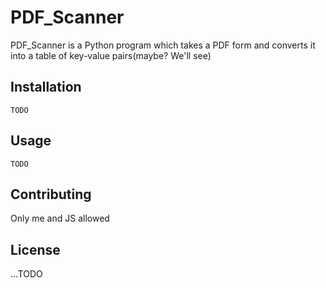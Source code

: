 # PDF_Scanner

PDF_Scanner is a Python program which takes a PDF form and converts it into a table of key-value pairs(maybe? We'll see)

## Installation

```
TODO
```
## Usage
```
TODO
```
## Contributing

Only me and JS allowed

## License

...TODO
